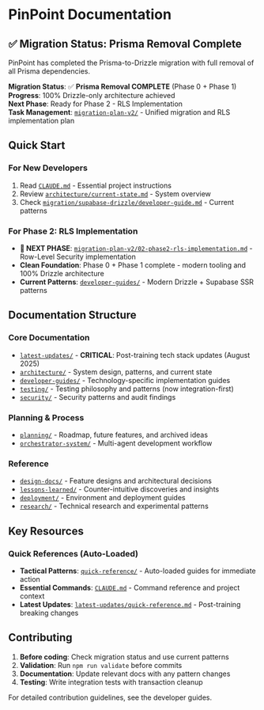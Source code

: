 # PinPoint Documentation

## ✅ Migration Status: Prisma Removal Complete

PinPoint has completed the Prisma-to-Drizzle migration with full removal of all Prisma dependencies.

**Migration Status**: ✅ **Prisma Removal COMPLETE** (Phase 0 + Phase 1)  
**Progress**: 100% Drizzle-only architecture achieved  
**Next Phase**: Ready for Phase 2 - RLS Implementation  
**Task Management**: [`migration-plan-v2/`](../migration-plan-v2/) - Unified migration and RLS implementation plan

## Quick Start

### For New Developers

1. Read [`CLAUDE.md`](../CLAUDE.md) - Essential project instructions
2. Review [`architecture/current-state.md`](./architecture/current-state.md) - System overview
3. Check [`migration/supabase-drizzle/developer-guide.md`](./migration/supabase-drizzle/developer-guide.md) - Current patterns

### For Phase 2: RLS Implementation

- **🎯 NEXT PHASE**: [`migration-plan-v2/02-phase2-rls-implementation.md`](../migration-plan-v2/02-phase2-rls-implementation.md) - Row-Level Security implementation
- **Clean Foundation**: Phase 0 + Phase 1 complete - modern tooling and 100% Drizzle architecture
- **Current Patterns**: [`developer-guides/`](./developer-guides/) - Modern Drizzle + Supabase SSR patterns

## Documentation Structure

### Core Documentation

- [`latest-updates/`](./latest-updates/) - **CRITICAL**: Post-training tech stack updates (August 2025)
- [`architecture/`](./architecture/) - System design, patterns, and current state
- [`developer-guides/`](./developer-guides/) - Technology-specific implementation guides
- [`testing/`](./testing/) - Testing philosophy and patterns (now integration-first)
- [`security/`](./security/) - Security patterns and audit findings

### Planning & Process

- [`planning/`](./planning/) - Roadmap, future features, and archived ideas
- [`orchestrator-system/`](./orchestrator-system/) - Multi-agent development workflow

### Reference

- [`design-docs/`](./design-docs/) - Feature designs and architectural decisions
- [`lessons-learned/`](./lessons-learned/) - Counter-intuitive discoveries and insights
- [`deployment/`](./deployment/) - Environment and deployment guides
- [`research/`](./research/) - Technical research and experimental patterns

## Key Resources

### Quick References (Auto-Loaded)

- **Tactical Patterns**: [`quick-reference/`](./quick-reference/) - Auto-loaded guides for immediate action
- **Essential Commands**: [`CLAUDE.md`](../CLAUDE.md) - Command reference and project context
- **Latest Updates**: [`latest-updates/quick-reference.md`](./latest-updates/quick-reference.md) - Post-training breaking changes

## Contributing

1. **Before coding**: Check migration status and use current patterns
2. **Validation**: Run `npm run validate` before commits
3. **Documentation**: Update relevant docs with any pattern changes
4. **Testing**: Write integration tests with transaction cleanup

For detailed contribution guidelines, see the developer guides.
